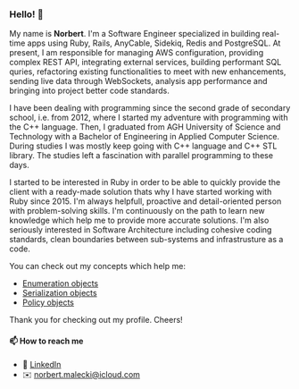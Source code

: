 ### Hello! 👋

My name is **Norbert**. I'm a Software Engineer specialized in building real-time apps using Ruby, Rails, AnyCable, Sidekiq, Redis and PostgreSQL. At present, I am responsible for managing AWS configuration, providing complex REST API, integrating external services, building performant SQL quries, refactoring existing functionalities to meet with new enhancements, sending live data through WebSockets, analysis app performance and bringing into project better code standards.

I have been dealing with programming since the second grade of secondary school, i.e. from 2012, where I started my adventure with programming with the C++ language. Then, I graduated from AGH University of Science and Technology with a Bachelor of Engineering in Applied Computer Science. During studies I was mostly keep going with C++ language and C++ STL library. The studies left a fascination with parallel programming to these days.

I started to be interested in Ruby in order to be able to quickly provide the client with a ready-made solution thats why I have started working with Ruby since 2015. I'm always helpfull, proactive and detail-oriented person with problem-solving skills. I'm continuously on the path to learn new knowledge which help me to provide more accurate solutions. I'm also seriously interested in Software Architecture including cohesive coding standards, clean boundaries between sub-systems and infrastrusture as a code.

You can check out my concepts which help me:
- [Enumeration objects](https://github.com/norbertmaleckii/simple-enumeration-rb)
- [Serialization objects](https://github.com/norbertmaleckii/simple-object-serialization-rb)
- [Policy objects](https://github.com/norbertmaleckii/simple-policy-rb)

Thank you for checking out my profile. Cheers!

#### 📫 How to reach me

 - 👔 [LinkedIn](https://www.linkedin.com/in/norbertmaleckii/ "Norbert Małecki | LinkedIn")
 - ✉️ [norbert.malecki@icloud.com](mailto:norbert.malecki@icloud.com)
